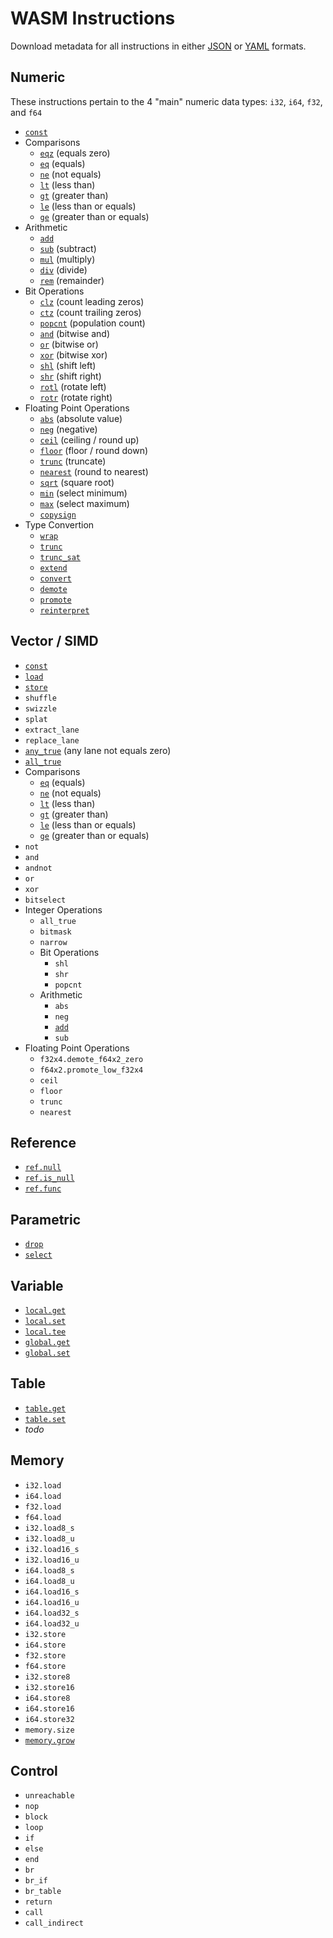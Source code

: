 
# WASM Instructions

Download metadata for all instructions in either [JSON](./instructions?format=json) or [YAML](./instructions?format=yaml) formats.

## Numeric

These instructions pertain to the 4 "main" numeric data types: `i32`, `i64`, `f32`, and `f64`

- [`const`](./numeric/const)
- Comparisons
  - [`eqz`](./numeric/eqz) (equals zero)
  - [`eq`](./numeric/eq) (equals)
  - [`ne`](./numeric/ne) (not equals)
  - [`lt`](./numeric/lt) (less than)
  - [`gt`](./numeric/gt) (greater than)
  - [`le`](./numeric/le) (less than or equals)
  - [`ge`](./numeric/ge) (greater than or equals)
- Arithmetic
  - [`add`](./numeric/add)
  - [`sub`](./numeric/sub) (subtract)
  - [`mul`](./numeric/mul) (multiply)
  - [`div`](./numeric/div) (divide)
  - [`rem`](./numeric/rem) (remainder)
- Bit Operations
  - [`clz`](./numeric/clz) (count leading zeros)
  - [`ctz`](./numeric/ctz) (count trailing zeros)
  - [`popcnt`](./numeric/popcnt) (population count)
  - [`and`](./numeric/and) (bitwise and)
  - [`or`](./numeric/or) (bitwise or)
  - [`xor`](./numeric/xor) (bitwise xor)
  - [`shl`](./numeric/shl) (shift left)
  - [`shr`](./numeric/shr) (shift right)
  - [`rotl`](./numeric/rotl) (rotate left)
  - [`rotr`](./numeric/rotr) (rotate right)
- Floating Point Operations
  - [`abs`](./numeric/abs) (absolute value)
  - [`neg`](./numeric/neg) (negative)
  - [`ceil`](./numeric/ceil) (ceiling / round up)
  - [`floor`](./numeric/floor) (floor / round down)
  - [`trunc`](./numeric/f.trunc) (truncate)
  - [`nearest`](./numeric/nearest) (round to nearest)
  - [`sqrt`](./numeric/sqrt) (square root)
  - [`min`](./numeric/min) (select minimum)
  - [`max`](./numeric/max) (select maximum)
  - [`copysign`](./numeric/copysign)
- Type Convertion
  - [`wrap`](./numeric/wrap)
  - [`trunc`](./numeric/i.trunc)
  - [`trunc_sat`](./numeric/trunc_sat)
  - [`extend`](./numeric/extend)
  - [`convert`](./numeric/convert)
  - [`demote`](./numeric/demote)
  - [`promote`](./numeric/promote)
  - [`reinterpret`](./numeric/reinterpret)


## Vector / SIMD

- [`const`](./simd/const)
- [`load`](./simd/load)
- [`store`](./simd/store)
- `shuffle`
- `swizzle`
- `splat`
- `extract_lane`
- `replace_lane`
- [`any_true`](./simd/any_true) (any lane not equals zero)
- [`all_true`](./simd/all_true)
- Comparisons
  - [`eq`](./simd/eq) (equals)
  - [`ne`](./simd/ne) (not equals)
  - [`lt`](./simd/lt) (less than)
  - [`gt`](./simd/gt) (greater than)
  - [`le`](./simd/le) (less than or equals)
  - [`ge`](./simd/ge) (greater than or equals)
- `not`
- `and`
- `andnot`
- `or`
- `xor`
- `bitselect`
- Integer Operations
  - `all_true`
  - `bitmask`
  - `narrow`
  - Bit Operations
    - `shl`
    - `shr`
    - `popcnt`
  - Arithmetic
    - `abs`
    - `neg`
    - [`add`](./simd/i.add)
    - `sub`
- Floating Point Operations
  - `f32x4.demote_f64x2_zero`
  - `f64x2.promote_low_f32x4`
  - `ceil`
  - `floor`
  - `trunc`
  - `nearest`

## Reference

- [`ref.null`](./reference/null)
- [`ref.is_null`](./reference/is_null)
- [`ref.func`](./reference/func)

## Parametric

- [`drop`](./parametric/drop)
- [`select`](./parametric/select)

## Variable

- [`local.get`](./variable/local.get)
- [`local.set`](./variable/local.set)
- [`local.tee`](./variable/local.tee)
- [`global.get`](./variable/global.get)
- [`global.set`](./variable/global.set)

## Table

- [`table.get`](./table/table.get)
- [`table.set`](./table/table.set)
- _todo_

## Memory

- `i32.load`
- `i64.load`
- `f32.load`
- `f64.load`
- `i32.load8_s`
- `i32.load8_u`
- `i32.load16_s`
- `i32.load16_u`
- `i64.load8_s`
- `i64.load8_u`
- `i64.load16_s`
- `i64.load16_u`
- `i64.load32_s`
- `i64.load32_u`
- `i32.store`
- `i64.store`
- `f32.store`
- `f64.store`
- `i32.store8`
- `i32.store16`
- `i64.store8`
- `i64.store16`
- `i64.store32`
- `memory.size`
- [`memory.grow`](./memory/memory.grow)

## Control

- `unreachable`
- `nop`
- `block`
- `loop`
- `if`
- `else`
- `end`
- `br`
- `br_if`
- `br_table`
- `return`
- `call`
- `call_indirect`
